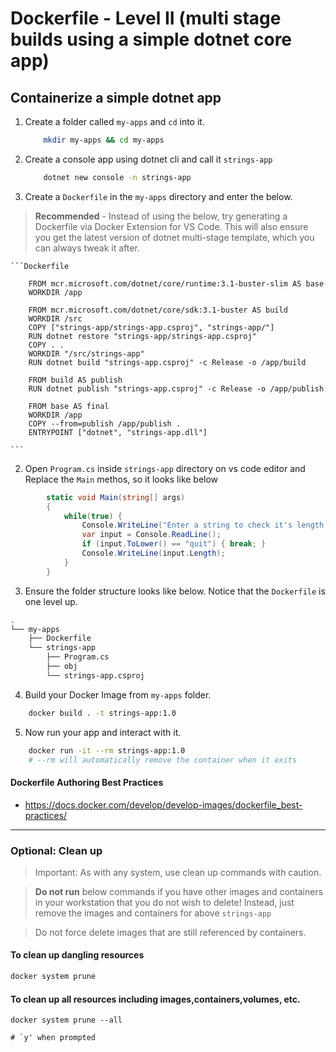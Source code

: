 # Dockerfile - Level II (multi stage builds using a simple dotnet core app)

## Containerize a simple dotnet app

1. Create a folder called `my-apps` and `cd` into it.

    ```bash
        mkdir my-apps && cd my-apps
    ```

2. Create a console app using dotnet cli and call it `strings-app`

    ```bash
        dotnet new console -n strings-app 
    ```

3. Create a `Dockerfile` in the `my-apps` directory and enter the below.

> **Recommended** - Instead of using the below, try generating a Dockerfile via Docker Extension for VS Code. This will also ensure you get the latest version of dotnet multi-stage template, which you can always tweak it after.

    ```Dockerfile

        FROM mcr.microsoft.com/dotnet/core/runtime:3.1-buster-slim AS base
        WORKDIR /app

        FROM mcr.microsoft.com/dotnet/core/sdk:3.1-buster AS build
        WORKDIR /src
        COPY ["strings-app/strings-app.csproj", "strings-app/"]
        RUN dotnet restore "strings-app/strings-app.csproj"
        COPY . .
        WORKDIR "/src/strings-app"
        RUN dotnet build "strings-app.csproj" -c Release -o /app/build

        FROM build AS publish
        RUN dotnet publish "strings-app.csproj" -c Release -o /app/publish

        FROM base AS final
        WORKDIR /app
        COPY --from=publish /app/publish .
        ENTRYPOINT ["dotnet", "strings-app.dll"]

    ```

2. Open `Program.cs` inside `strings-app` directory on vs code editor and Replace the `Main` methos, so it looks like below

```csharp
        static void Main(string[] args)
        {
            while(true) {            
                Console.WriteLine("Enter a string to check it's length or type quit to exit the app:");
                var input = Console.ReadLine();
                if (input.ToLower() == "quit") { break; }
                Console.WriteLine(input.Length);
            }
        }
```

3. Ensure the folder structure looks like below. Notice that the `Dockerfile` is one level up.

```bash
.
└── my-apps
    ├── Dockerfile
    └── strings-app
        ├── Program.cs
        ├── obj             
        └── strings-app.csproj
```

4. Build your Docker Image from `my-apps` folder. 

```bash
    docker build . -t strings-app:1.0    
```

5. Now run your app and interact with it.

```bash
    docker run -it --rm strings-app:1.0
    # --rm will automatically remove the container when it exits
```
#### Dockerfile Authoring Best Practices
 * https://docs.docker.com/develop/develop-images/dockerfile_best-practices/

---

### Optional: Clean up

>Important: As with any system, use clean up commands with caution. 

> **Do not run** below commands if you have other images and containers in your workstation that you do not wish to delete! Instead, just remove the images and containers for above `strings-app`

> Do not force delete images that are still referenced by containers. 

#### To clean up dangling resources
```bash
docker system prune
```

#### To clean up **all** resources including images,containers,volumes, etc. 
```
docker system prune --all

# `y' when prompted
```